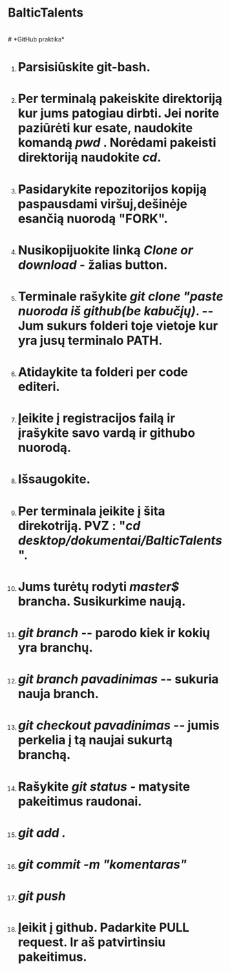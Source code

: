 # BalticTalents
<br>
# *GitHub praktika*
<br>

   1. # Parsisiūskite git-bash.
   2. # Per terminalą pakeiskite direktoriją kur jums patogiau dirbti.  Jei norite paziūrėti kur esate, naudokite komandą  *pwd* . Norėdami pakeisti direktoriją naudokite *cd*.
   3. # Pasidarykite repozitorijos kopiją paspausdami viršuj,dešinėje esančią nuorodą "FORK".
   4. # Nusikopijuokite linką *Clone or download* - žalias button.
   5. # Terminale rašykite *git clone "paste nuoroda iš github(be kabučįų)*. -- Jum sukurs folderi toje vietoje kur yra jusų terminalo PATH. 
   6. # Atidaykite ta folderi per code editeri.
   7. # Įeikite į registracijos failą ir įrašykite savo vardą ir githubo nuorodą.
   8. # Išsaugokite.
   9. # Per terminala įeikite į šita direkotriją. PVZ : "*cd desktop/dokumentai/BalticTalents*". 
   10. # Jums turėtų rodyti *master$* brancha. Susikurkime naują.
   11. # *git branch* -- parodo kiek ir kokių yra branchų.
   12. # *git branch pavadinimas*  -- sukuria nauja branch.
   13. # *git checkout pavadinimas* -- jumis perkelia į tą naujai sukurtą branchą.
   14. # Rašykite *git status* - matysite pakeitimus raudonai.
   15. # *git add .*
   16. # *git commit -m "komentaras"* #
   17. # *git push*
   18. # Įeikit į github. Padarkite PULL request. Ir aš patvirtinsiu pakeitimus.

<br>
<br>
  